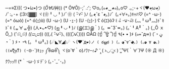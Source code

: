 ─=≡Σ((( つ•̀ω•́)つ
(*Ő∀U*艸))
(* Ŏ∀Ŏ)･;ﾞ.:';
♡o｡(๑◕‿◕๑)｡o♡
.｡;･+ヾ(♥◕ฺω◕ฺ）ﾉﾟ:｡･+
(¦3ꇤ[▓▓]
ヾ(❀╹◡╹)ﾉﾞ❀
( ･ิ∀･ิ )ﾉ
(｡◕ฺˇε ˇ◕ฺ｡)ﾉﾞ
(｡￫∀￩｡)ｷｬﾊ♡
(=^ ･ω･)
(=^ óωò)
(=^ ó(ｪ)ò)
(U ･ω･)
(U ･ｪ･)
(U ･(ｪ)･)
ʕ ó(ｴ)òʔ
꒰ ๑͒ ･౪･๑͒꒱
(灬╹ω╹灬)ﾄﾞｷﾄﾞｷ
(ᇂ∀ᇂ╬)
(人•ᴗ•♡)
(ஐ╹◡╹)ﾉ
(இ(エ)இ｀)
(。≖ˇ3ˇ≖｡)
(｡´╹A╹｀｡)
(,,Ő ｘ Ő,,)
(*′☉.̫☉)
((ඏ.̫ඏ*))
(((◞( ･ิ౪･ิ)◟
((((◞ิ౪◟ิ))))
ΩÅΩ
(☝ ՞ਊ ՞)☝
٩(• • )۶
(๑≖ˇд≖)
(´◔ ڼ ◔｀)
٩◔ ◔۶
(。╹ω╹。)
(☄◣∀◢)☄
ヽ(❤´д`❤)ノ
( ఠൠఠ )
(。◕ฺˇ∀ˇ◕ฺ。)
(｡◕ ∀ ◕｡)
((≡ຶ⚲͜≡ຶ))
(`･⊝･´)ｷｭｯ
༼ꉺɷꉺ༽
ヾ(o´∀｀o)ﾉﾜｧｰｨ♪
ˉ̞̭ ( ›◡ु‹ ) ˄̻ ̊
Ψ(｀∀´)Ψ
(☼ Д ☼) ｸﾜｯｯ!!
(*｀･ω･)ゞﾃﾞｼ
‎(｡･ˇ_ˇ･｡)

